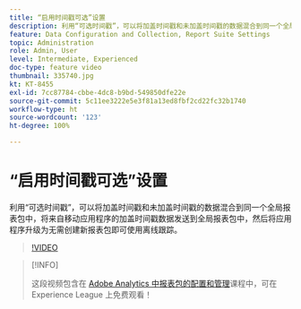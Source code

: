 ```yaml
---
title: “启用时间戳可选”设置
description: 利用“可选时间戳”，可以将加盖时间戳和未加盖时间戳的数据混合到同一个全局报表包中，将来自移动应用程序的加盖时间戳数据发送到全局报表包中，然后将应用程序升级为无需创建新报表包即可使用离线跟踪。
feature: Data Configuration and Collection, Report Suite Settings
topic: Administration
role: Admin, User
level: Intermediate, Experienced
doc-type: feature video
thumbnail: 335740.jpg
kt: KT-8455
exl-id: 7cc87784-cbbe-4dc8-b9bd-549850dfe22e
source-git-commit: 5c11ee3222e5e3f81a13ed8fbf2cd22fc32b1740
workflow-type: ht
source-wordcount: '123'
ht-degree: 100%

---
```


# “启用时间戳可选”设置

利用“可选时间戳”，可以将加盖时间戳和未加盖时间戳的数据混合到同一个全局报表包中，将来自移动应用程序的加盖时间戳数据发送到全局报表包中，然后将应用程序升级为无需创建新报表包即可使用离线跟踪。

>[!VIDEO](https://video.tv.adobe.com/v/335740/?quality=12&learn=on)

>[!INFO]
>
> 这段视频包含在 [Adobe Analytics 中报表包的配置和管理](https://experienceleague.adobe.com/?recommended=Analytics-A-1-2021.1.administration)课程中，可在 Experience League 上免费观看！